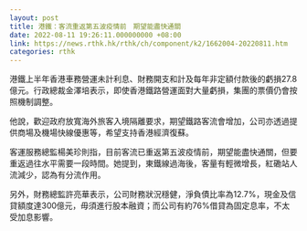 ```yaml
---
layout: post
title: 港鐵：客流重返第五波疫情前　期望能盡快通關
date: 2022-08-11 19:26:11.000000000 +08:00
link: https://news.rthk.hk/rthk/ch/component/k2/1662004-20220811.htm
categories: rthk
---
```


港鐵上半年香港車務營運未計利息、財務開支和計及每年非定額付款後的虧損27.8億元。行政總裁金澤培表示，即使香港鐵路營運面對大量虧損，集團的票價仍會按照機制調整。

他說，歡迎政府放寬海外旅客入境隔離要求，期望鐵路客流會增加，公司亦透過提供商場及機場快線優惠等，希望支持香港經濟復蘇。

客運服務總監楊美珍則指，目前客流已重返第五波疫情前，期望能盡快通關，但要重返過往水平需要一段時間。她提到，東鐵線過海後，客量有輕微增長，紅磡站人流減少，認為有分流作用。

另外，財務總監許亮華表示，公司財務狀況穩健，淨負債比率為12.7%，現金及信貸額度達300億元，毋須進行股本融資；而公司有約76%借貸為固定息率，不太受加息影響。
